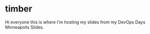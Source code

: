 # timber

Hi everyone this is where I'm hosting my slides from my DevOps Days Minneapolis Slides. 


